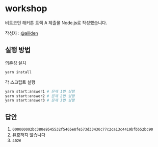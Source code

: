 # workshop

비트코인 해커톤 트랙 A 제출물
Node.js로 작성했습니다.

작성자 : [@aiiiden](https://github.com/aiiiden)

## 실행 방법

의존성 설치

```bash
yarn install
```

각 스크립트 실행

```bash
yarn start:answer1 # 문제 1번 실행
yarn start:answer2 # 문제 2번 실행
yarn start:answer3 # 문제 3번 실행
```

## 답안

1. `000000002bc380e9545532f5465e8fe573d33430c77c2ca13c4419bfbb52bc90`
2. 유효하지 않습니다
3. `4026`
